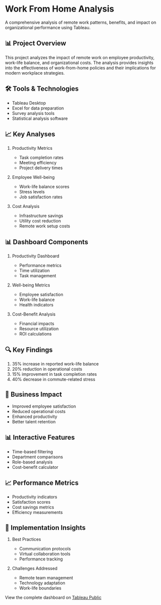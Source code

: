 # Work From Home Analysis

A comprehensive analysis of remote work patterns, benefits, and impact on organizational performance using Tableau.

## 📊 Project Overview
This project analyzes the impact of remote work on employee productivity, work-life balance, and organizational costs. The analysis provides insights into the effectiveness of work-from-home policies and their implications for modern workplace strategies.

## 🛠️ Tools & Technologies
- Tableau Desktop
- Excel for data preparation
- Survey analysis tools
- Statistical analysis software

## 📈 Key Analyses
1. Productivity Metrics
   - Task completion rates
   - Meeting efficiency
   - Project delivery times

2. Employee Well-being
   - Work-life balance scores
   - Stress levels
   - Job satisfaction rates

3. Cost Analysis
   - Infrastructure savings
   - Utility cost reduction
   - Remote work setup costs

## 📊 Dashboard Components
1. Productivity Dashboard
   - Performance metrics
   - Time utilization
   - Task management

2. Well-being Metrics
   - Employee satisfaction
   - Work-life balance
   - Health indicators

3. Cost-Benefit Analysis
   - Financial impacts
   - Resource utilization
   - ROI calculations

## 🔍 Key Findings
1. 35% increase in reported work-life balance
2. 20% reduction in operational costs
3. 15% improvement in task completion rates
4. 40% decrease in commute-related stress

## 🎯 Business Impact
- Improved employee satisfaction
- Reduced operational costs
- Enhanced productivity
- Better talent retention

## 📊 Interactive Features
- Time-based filtering
- Department comparisons
- Role-based analysis
- Cost-benefit calculator

## 📈 Performance Metrics
- Productivity indicators
- Satisfaction scores
- Cost savings metrics
- Efficiency measurements

## 🔄 Implementation Insights
1. Best Practices
   - Communication protocols
   - Virtual collaboration tools
   - Performance tracking

2. Challenges Addressed
   - Remote team management
   - Technology adaptation
   - Work-life boundaries

View the complete dashboard on [Tableau Public](https://public.tableau.com/views/MakeoverMonday2020Week32BenefitsofWorkingfromHome/WORKFROMHOME)

